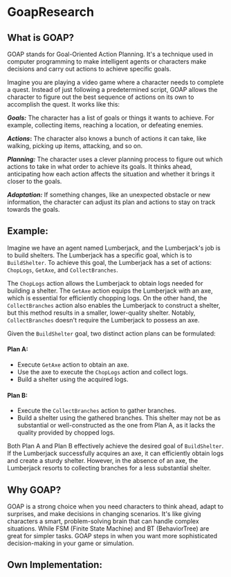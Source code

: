 # GoapResearch

## What is GOAP?
GOAP stands for Goal-Oriented Action Planning. It's a technique used in computer programming to make intelligent agents or characters make decisions and carry out actions to achieve specific goals.

Imagine you are playing a video game where a character needs to complete a quest. Instead of just following a predetermined script, GOAP allows the character to figure out the best sequence of actions on its own to accomplish the quest. It works like this:

**_Goals:_** The character has a list of goals or things it wants to achieve. For example, collecting items, reaching a location, or defeating enemies.

**_Actions_:** The character also knows a bunch of actions it can take, like walking, picking up items, attacking, and so on.

**_Planning:_** The character uses a clever planning process to figure out which actions to take in what order to achieve its goals. It thinks ahead, anticipating how each action affects the situation and whether it brings it closer to the goals.

**_Adaptation:_** If something changes, like an unexpected obstacle or new information, the character can adjust its plan and actions to stay on track towards the goals.

## Example:
Imagine we have an agent named Lumberjack, and the Lumberjack's job is to build shelters. The Lumberjack has a specific goal, which is to `BuildShelter`. To achieve this goal, the Lumberjack has a set of actions: `ChopLogs`, `GetAxe`, and `CollectBranches`.

The `ChopLogs` action allows the Lumberjack to obtain logs needed for building a shelter. The `GetAxe` action equips the Lumberjack with an axe, which is essential for efficiently chopping logs. On the other hand, the `CollectBranches` action also enables the Lumberjack to construct a shelter, but this method results in a smaller, lower-quality shelter. Notably, `CollectBranches` doesn't require the Lumberjack to possess an axe.

Given the `BuildShelter` goal, two distinct action plans can be formulated:

#### Plan A:
- Execute `GetAxe` action to obtain an axe.
- Use the axe to execute the `ChopLogs` action and collect logs.
- Build a shelter using the acquired logs.

#### Plan B:
- Execute the `CollectBranches` action to gather branches.
- Build a shelter using the gathered branches. This shelter may not be as substantial or well-constructed as the one from Plan A, as it lacks the quality provided by chopped logs.

Both Plan A and Plan B effectively achieve the desired goal of `BuildShelter`. If the Lumberjack successfully acquires an axe, it can efficiently obtain logs and create a sturdy shelter. However, in the absence of an axe, the Lumberjack resorts to collecting branches for a less substantial shelter.

## Why GOAP?
GOAP is a strong choice when you need characters to think ahead, adapt to surprises, and make decisions in changing scenarios. It's like giving characters a smart, problem-solving brain that can handle complex situations. While FSM (Finite State Machine) and BT (BehaviorTree) are great for simpler tasks. GOAP steps in when you want more sophisticated decision-making in your game or simulation.

## Own Implementation:

